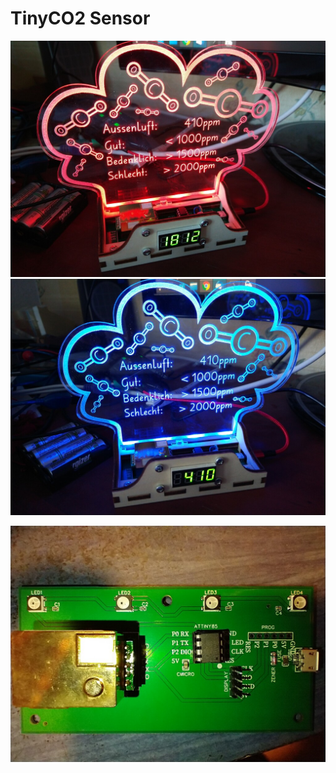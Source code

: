 # TinyCO2 Sensor

![Viel CO2](photos/highco2.jpg)
![Wenig CO2](photos/lowco2.jpg)

![PCB](photos/pcb.jpg)


